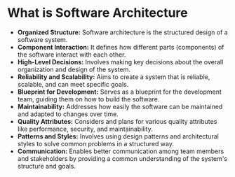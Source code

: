 # What is Software Architecture

* **Organized Structure:** Software architecture is the structured design of a software system.
* **Component Interaction:** It defines how different parts (components) of the software interact with each other.
* **High-Level Decisions:** Involves making key decisions about the overall organization and design of the system.
* **Reliability and Scalability:** Aims to create a system that is reliable, scalable, and can meet specific goals.
* **Blueprint for Development:** Serves as a blueprint for the development team, guiding them on how to build the software.
* **Maintainability:** Addresses how easily the software can be maintained and adapted to changes over time.
* **Quality Attributes:** Considers and plans for various quality attributes like performance, security, and maintainability.
* **Patterns and Styles:** Involves using design patterns and architectural styles to solve common problems in a structured way.
* **Communication:** Enables better communication among team members and stakeholders by providing a common understanding of the system's structure and goals.
